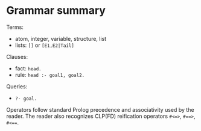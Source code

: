 # Grammar summary

Terms:

- atom, integer, variable, structure, list
- lists: `[]` or `[E1,E2|Tail]`

Clauses:

- fact: `head.`
- rule: `head :- goal1, goal2.`

Queries:

- `?- goal.`

Operators follow standard Prolog precedence and associativity used by the reader.
The reader also recognizes CLP(FD) reification operators `#<=>`, `#==>`, `#<==`.
